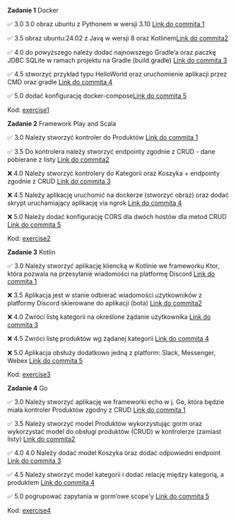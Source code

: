 **Zadanie 1** Docker

:white_check_mark: 3.0 3.0 obraz ubuntu z Pythonem w wersji 3.10 [Link do commita 1](https://github.com/mawojcik/ebiznes/commit/b3ba114e41052bc9353fc45405809b8c793006c4)

:white_check_mark: 3.5 obraz ubuntu:24.02 z Javą w wersji 8 oraz Kotlinem[Link do commita2 ](https://github.com/mawojcik/ebiznes/commit/bf24fd31f587333069b6d59b8eb6e2e0a33950dd)

:white_check_mark: 4.0 do powyższego należy dodać najnowszego Gradle’a oraz paczkę JDBC SQLite w ramach projektu na Gradle (build.gradle) [Link do commita 3](https://github.com/mawojcik/ebiznes/commit/7cd71d8f2c11e92063f3e71dcef75eccc5685838)

:white_check_mark: 4.5 stworzyć przykład typu HelloWorld oraz uruchomienie aplikacji przez CMD oraz gradle [Link do commita 4](https://github.com/mawojcik/ebiznes/commit/7cd71d8f2c11e92063f3e71dcef75eccc5685838)

:white_check_mark: 5.0 dodać konfigurację docker-compose[Link do commita 5](https://github.com/mawojcik/ebiznes/commit/7cd71d8f2c11e92063f3e71dcef75eccc5685838)


Kod: [exercise1](https://github.com/mawojcik/ebiznes/tree/main/exercise1)

**Zadanie 2** Framework Play and Scala

:white_check_mark: 3.0 Należy stworzyć kontroler do Produktów [Link do commita 1](https://github.com/mawojcik/ebiznes/commit/b3ba114e41052bc9353fc45405809b8c793006c4)

:white_check_mark: 3.5 Do kontrolera należy stworzyć endpointy zgodnie z CRUD - dane pobierane z listy [Link do commita2 ](https://github.com/mawojcik/ebiznes/commit/bf24fd31f587333069b6d59b8eb6e2e0a33950dd)

:x: 4.0 Należy stworzyć kontrolery do Kategorii oraz Koszyka + endpointy
zgodnie z CRUD [Link do commita 3](https://github.com/mawojcik/ebiznes/commit/7cd71d8f2c11e92063f3e71dcef75eccc5685838)

:x: 4.5 Należy aplikację uruchomić na dockerze (stworzyć obraz) oraz dodać
skrypt uruchamiający aplikację via ngrok [Link do commita 4](https://github.com/mawojcik/ebiznes/commit/7cd71d8f2c11e92063f3e71dcef75eccc5685838)

:x: 5.0 Należy dodać konfigurację CORS dla dwóch hostów dla metod CRUD [Link do commita 5](https://github.com/mawojcik/ebiznes/commit/7cd71d8f2c11e92063f3e71dcef75eccc5685838)


Kod: [exercise2](https://github.com/mawojcik/ebiznes/tree/main/exercise2)


**Zadanie 3** Kotlin

:white_check_mark: 3.0 Należy stworzyć aplikację kliencką w Kotlinie we frameworku Ktor, która pozwala na przesyłanie wiadomości na platformę Discord [Link do commita 1](https://github.com/mawojcik/ebiznes/commit/9b9834d981aeef758c7701e033568477d4094aba)

:x: 3.5 Aplikacja jest w stanie odbierać wiadomości użytkowników z platformy Discord skierowane do aplikacji (bota) [Link do commita2](https://github.com/mawojcik/ebiznes/commit/bf24fd31f587333069b6d59b8eb6e2e0a33950dd)

:x: 4.0 Zwróci listę kategorii na określone żądanie użytkownika [Link do commita 3](https://github.com/mawojcik/ebiznes/commit/7cd71d8f2c11e92063f3e71dcef75eccc5685838)

:x: 4.5 Zwróci listę produktów wg żądanej kategorii [Link do commita 4](https://github.com/mawojcik/ebiznes/commit/7cd71d8f2c11e92063f3e71dcef75eccc5685838)

:x: 5.0 Aplikacja obsłuży dodatkowo jedną z platform: Slack, Messenger, Webex [Link do commita 5](https://github.com/mawojcik/ebiznes/commit/7cd71d8f2c11e92063f3e71dcef75eccc5685838)


Kod: [exercise3](https://github.com/mawojcik/ebiznes/tree/main/zadanie3)


**Zadanie 4** Go

:white_check_mark: 3.0 Należy stworzyć aplikację we frameworki echo w j. Go, która będzie miała kontroler Produktów zgodny z CRUD [Link do commita 1](https://github.com/mawojcik/ebiznes/commit/4cb379cc31073d4bdd4d4864aff8d3ed77f332b0)

:white_check_mark: 3.5 Należy stworzyć model Produktów wykorzystując gorm oraz wykorzystać model do obsługi produktów (CRUD) w kontrolerze (zamiast listy) [Link do commita2](https://github.com/mawojcik/ebiznes/commit/4cb379cc31073d4bdd4d4864aff8d3ed77f332b0)

:white_check_mark: 4.0 4.0 Należy dodać model Koszyka oraz dodać odpowiedni endpoint [Link do commita 3](https://github.com/mawojcik/ebiznes/commit/4cb379cc31073d4bdd4d4864aff8d3ed77f332b0)

:white_check_mark: 4.5 Należy stworzyć model kategorii i dodać relację między kategorią, a produktem [Link do commita 4](https://github.com/mawojcik/ebiznes/commit/4cb379cc31073d4bdd4d4864aff8d3ed77f332b0)

:white_check_mark: 5.0 pogrupować zapytania w gorm’owe scope'y [Link do commita 5](https://github.com/mawojcik/ebiznes/commit/e149b62ef9db3af140f0f18a90e1ca99056affa5)


Kod: [exercise4](https://github.com/mawojcik/ebiznes/tree/main/exercise4)